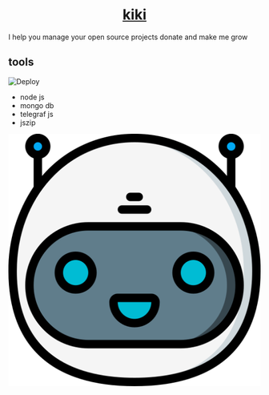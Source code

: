 



<a href="https://t.me/ossmanager_bot"><h1 align="center">kiki</h1></a>


I help you manage your open source projects donate and make me grow
## tools

![Deploy](https://img.shields.io/netlify/28874329-5e2d-4c38-afcb-d2eac63d1e63?color=red&logo=netlify&style=for-the-badge)

- node js
- mongo db
- telegraf js
- jszip





<img  src="assets/icon.png" alt=/>